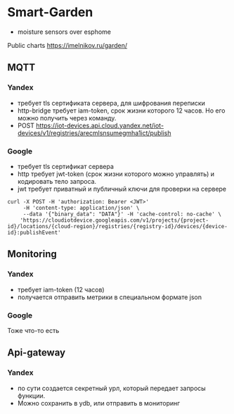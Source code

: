 # Smart-Garden

- moisture sensors over esphome

Public charts https://imelnikov.ru/garden/


## MQTT 
### Yandex
- требует tls сертификата сервера, для шифрования переписки
- http-bridge требует iam-token, срок жизни которого 12 часов. Но его можно получить через команду.
- POST https://iot-devices.api.cloud.yandex.net/iot-devices/v1/registries/arecmlsnsumegmha1ict/publish 

### Google
- требует tls сертификат сервера
- http требует jwt-token (срок жизни которого можно управлять) и кодировать тело запроса.
- jwt требует приватный и публичный ключи для проверки на сервере
```
curl -X POST -H 'authorization: Bearer <JWT>' 
     -H 'content-type: application/json' \
     --data '{"binary_data": "DATA"}' -H 'cache-control: no-cache' \
    'https://cloudiotdevice.googleapis.com/v1/projects/{project-id}/locations/{cloud-region}/registries/{registry-id}/devices/{device-id}:publishEvent'
```

## Monitoring 
### Yandex
- требует iam-token (12 часов)
- получается отправить метрики в специальном формате json

### Google 

Тоже что-то есть


## Api-gateway
### Yandex

- по сути создается секретный урл, который передает запросы функции.
- Можно сохранить в ydb, или отправить в мониторинг
